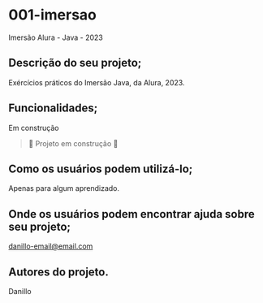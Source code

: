 # 001-imersao
Imersão Alura - Java - 2023

## Descrição do seu projeto;
   Exércícios práticos do Imersão Java, da Alura, 2023.
## Funcionalidades;
   Em construção
   > :construction: Projeto em construção :construction:
## Como os usuários podem utilizá-lo;
   Apenas para algum aprendizado. 
## Onde os usuários podem encontrar ajuda sobre seu projeto;
  danillo-email@email.com
## Autores do projeto.
  Danillo

